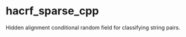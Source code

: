hacrf_sparse_cpp
================

Hidden alignment conditional random field for classifying string pairs.
